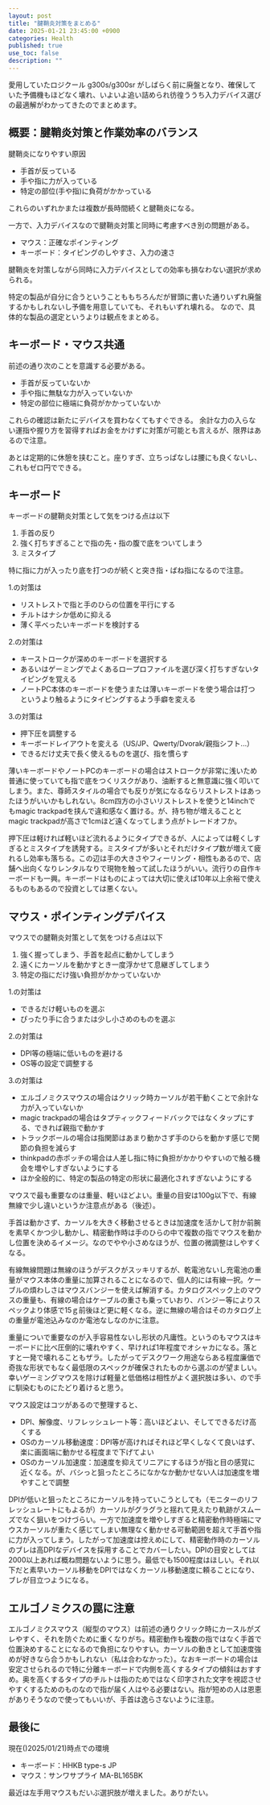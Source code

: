 ```yaml
---
layout: post
title: "腱鞘炎対策をまとめる"
date: 2025-01-21 23:45:00 +0900
categories: Health
published: true
use_toc: false
description: ""
---
```



愛用していたロジクール g300s/g300sr がしばらく前に廃盤となり、確保していた予備機もほどなく壊れ、いよいよ追い詰められ彷徨ううち入力デバイス選びの最適解がわかってきたのでまとめます。

## 概要：腱鞘炎対策と作業効率のバランス

腱鞘炎になりやすい原因

* 手首が反っている
* 手や指に力が入っている
* 特定の部位(手や指)に負荷がかかっている

これらのいずれかまたは複数が長時間続くと腱鞘炎になる。

一方で、入力デバイスなので腱鞘炎対策と同時に考慮すべき別の問題がある。
* マウス：正確なポインティング
* キーボード：タイピングのしやすさ、入力の速さ

腱鞘炎を対策しながら同時に入力デバイスとしての効率も損なわない選択が求められる。

特定の製品が自分に合うということももちろんだが冒頭に書いた通りいずれ廃盤するかもしれないし予備を用意していても、それもいずれ壊れる。
なので、具体的な製品の選定というよりは観点をまとめる。

## キーボード・マウス共通
前述の通り次のことを意識する必要がある。

* 手首が反っていないか
* 手や指に無駄な力が入っていないか
* 特定の部位に極端に負荷がかかっていないか

これらの確認は新たにデバイスを買わなくてもすぐできる。
余計な力の入らない運指や握り方を習得すればお金をかけずに対策が可能とも言えるが、限界はあるので注意。

あとは定期的に休憩を挟むこと。座りすぎ、立ちっぱなしは腰にも良くないし、これもゼロ円でできる。


## キーボード

キーボードの腱鞘炎対策として気をつける点は以下
1. 手首の反り
2. 強く打ちすぎることで指の先・指の腹で底をついてしまう
3. ミスタイプ

特に指に力が入ったり底を打つのが続くと突き指・ばね指になるので注意。

1.の対策は
* リストレストで指と手のひらの位置を平行にする
* チルトはナシか低めに抑える
* 薄く平べったいキーボードを検討する

2.の対策は
* キーストロークが深めのキーボードを選択する
* あるいはゲーミングでよくあるロープロファイルを選び深く打ちすぎないタイピングを覚える
* ノートPC本体のキーボードを使うまたは薄いキーボードを使う場合は打つというより触るようにタイピングするよう手癖を変える

3.の対策は
* 押下圧を調整する
* キーボードレイアウトを変える（US/JP、Qwerty/Dvorak/親指シフト...）
* できるだけ丈夫で長く使えるものを選び、指を慣らす

薄いキーボードやノートPCのキーボードの場合はストロークが非常に浅いため普通に使っていても指で底をつくリスクがあり、油断すると無意識に強く叩いてしまう。また、尊師スタイルの場合でも反りが気になるならリストレストはあったほうがいいかもしれない。8cm四方の小さいリストレストを使うと14inchでもmagic trackpadを挟んで違和感なく置ける。が、持ち物が増えることとmagic trackpadが高さで1cmほど遠くなってしまう点がトレードオフか。

押下圧は軽ければ軽いほど流れるようにタイプできるが、人によっては軽くしすぎるとミスタイプを誘発する。ミスタイプが多いとそれだけタイプ数が増えて疲れるし効率も落ちる。この辺は手の大きさやフィーリング・相性もあるので、店舗へ出向くなりレンタルなりで現物を触って試したほうがいい。流行りの自作キーボードも一興。キーボードはものによっては大切に使えば10年以上余裕で使えるものもあるので投資としては悪くない。

## マウス・ポインティングデバイス

マウスでの腱鞘炎対策として気をつける点は以下
1. 強く握ってしまう、手首を起点に動かしてしまう
2. 遠くにカーソルを動かすとき一度浮かせて息継ぎしてしまう
3. 特定の指にだけ強い負担がかかっていないか

1.の対策は
* できるだけ軽いものを選ぶ
* ぴったり手に合うまたは少し小さめのものを選ぶ

2.の対策は
* DPI等の極端に低いものを避ける
* OS等の設定で調整する

3.の対策は
* エルゴノミクスマウスの場合はクリック時カーソルが若干動くことで余計な力が入っていないか
* magic trackpadの場合はタプティックフィードバックではなくタップにする、できれば親指で動かす
* トラックボールの場合は指関節はあまり動かさず手のひらを動かす感じで関節の負担を減らす
* thinkpadの赤ポッチの場合は人差し指に特に負担がかかりやすいので触る機会を増やしすぎないようにする
* ほか全般的に、特定の製品の特定の形状に最適化されすぎないようにする

マウスで最も重要なのは重量、軽いほどよい。重量の目安は100g以下で、有線無線で少し違いというか注意点がある（後述）。

手首は動かさず、カーソルを大きく移動させるときは加速度を活かして肘か前腕を素早くかつ少し動かし、精密動作時は手のひらの中で複数の指でマウスを動かし位置を決めるイメージ。なのでやや小さめなほうが、位置の微調整はしやすくなる。

有線無線問題は無線のほうがデスクがスッキリするが、乾電池ないし充電池の重量がマウス本体の重量に加算されることになるので、個人的には有線一択。ケーブルの煩わしさはマウスバンジーを使えば解消する。カタログスペック上のマウスの重量も、有線の場合はケーブルの重さも乗っていおり、バンジー等によりスペックより体感で15ｇ前後ほど更に軽くなる。逆に無線の場合はそのカタログ上の重量が電池込みなのか電池なしなのかに注意。

重量についで重要なのが入手容易性ないし形状の凡庸性。というのもマウスはキーボードに比べ圧倒的に壊れやすく、早ければ1年程度でオシャカになる。落とすと一発で壊れることもザラ。したがってデスクワーク用途ならある程度廉価で奇抜な形状でもなく最低限のスペックが確保されたものから選ぶのが望ましい。幸いゲーミングマウスを除けば軽量と低価格は相性がよく選択肢は多い、ので手に馴染むものにたどり着けると思う。

マウス設定はコツがあるので整理すると、
* DPI、解像度、リフレッシュレート等：高いほどよい、そしてできるだけ高くする
* OSのカーソル移動速度：DPI等が高ければそれほど早くしなくて良いはず、楽に画面端に動かせる程度まで下げてよい
* OSのカーソル加速度：加速度を抑えてリニアにするほうが指と目の感覚に近くなる。が、バシっと狙ったところになかなか動かせない人は加速度を増やすことで調整

DPIが低いと狙ったところにカーソルを持っていこうとしても（モニターのリフレッシュレートにもよるが）カーソルがグラグラと揺れて見えたり軌跡がスムーズでなく狙いをつけづらい。一方で加速度を増やしすぎると精密動作時極端にマウスカーソルが重たく感じてしまい無理なく動かせる可動範囲を超えて手首や指に力が入ってしまう。したがって加速度は控えめにして、精密動作時のカーソルのブレは高DPIなデバイスを採用することでカバーしたい。DPIの目安としては2000以上あれば概ね問題ないように思う。最低でも1500程度はほしい。それ以下だと素早いカーソル移動をDPIではなくカーソル移動速度に頼ることになり、ブレが目立つようになる。

## エルゴノミクスの罠に注意

エルゴノミクスマウス（縦型のマウス）は前述の通りクリック時にカースルがズレやすく、それを防ぐために重くなりがち。精密動作も複数の指ではなく手首で位置決めすることになるので負担になりやすい。カーソルの動きとして加速度強めが好きなら合うかもしれない（私は合わなかった）。なおキーボードの場合は安定させられるので特に分離キーボードで内側を高くするタイプの傾斜はおすすめ。奥を高くするタイプのチルトは指のためではなく印字された文字を視認させやすくするためのものなので指が届く人はやる必要はない。指が短めの人は恩恵がありそうなので使ってもいいが、手首は逸らさないように注意。

## 最後に

現在()2025/01/21)時点での環境
* キーボード：HHKB type-s JP
* マウス：サンワサプライ MA-BL165BK

最近は左手用マウスもだいぶ選択肢が増えました。ありがたい。

